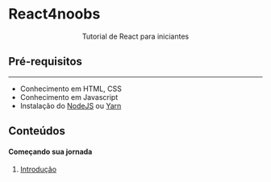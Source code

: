 # React4noobs

<p align='center'>Tutorial de React para iniciantes</p>

## **Pré-requisitos**
---
+ Conhecimento em HTML, CSS
+ Conhecimento em Javascript
+ Instalação do [NodeJS](https://nodejs.org/en/download/) ou [Yarn](https://classic.yarnpkg.com/pt-BR/docs/install)
  
## **Conteúdos**
#### Começando sua jornada
1. [Introdução](https://github.com/AnnaCampelo/react4noobs/tree/master/docs/Introducao)
